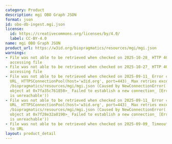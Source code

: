 ```yaml
---
category: Product
description: mgi OBO Graph JSON
format: json
id: obo-db-ingest.mgi.json
license:
  id: https://creativecommons.org/licenses/by/4.0/
  label: CC-BY-4.0
name: mgi OBO Graph JSON
product_url: https://w3id.org/biopragmatics/resources/mgi/mgi.json
warnings:
- File was not able to be retrieved when checked on 2025-10-28_ HTTP 404 error when
  accessing file
- File was not able to be retrieved when checked on 2025-10-27_ HTTP 404 error when
  accessing file
- File was not able to be retrieved when checked on 2025-09-11_ Error connecting to
  URL_ HTTPSConnectionPool(host='w3id.org', port=443)_ Max retries exceeded with url_
  /biopragmatics/resources/mgi/mgi.json (Caused by NewConnectionError('<urllib3.connection.HTTPSConnection
  object at 0x7fa35c761850>_ Failed to establish a new connection_ [Errno 101] Network
  is unreachable'))
- File was not able to be retrieved when checked on 2025-09-11_ Error connecting to
  URL_ HTTPSConnectionPool(host='w3id.org', port=443)_ Max retries exceeded with url_
  /biopragmatics/resources/mgi/mgi.json (Caused by NewConnectionError('<urllib3.connection.HTTPSConnection
  object at 0x7f28e32a8190>_ Failed to establish a new connection_ [Errno 101] Network
  is unreachable'))
- File was not able to be retrieved when checked on 2025-09-09_ Timeout connecting
  to URL
layout: product_detail
---
```

